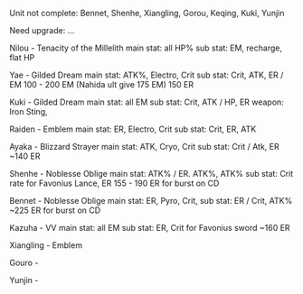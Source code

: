 Unit not complete:
Bennet, Shenhe, Xiangling, Gorou, Keqing, Kuki, Yunjin

Need upgrade:
...


Nilou - Tenacity of the Millelith
main stat: all HP%
sub stat: EM, recharge, flat HP

Yae - Gilded Dream
main stat: ATK%, Electro, Crit
sub stat: Crit, ATK, ER / EM
100 - 200 EM (Nahida ult give 175 EM)
150 ER

Kuki - Gilded Dream 
main stat: all EM
sub stat: Crit, ATK / HP, ER
weapon: Iron Sting, 

Raiden - Emblem
main stat: ER, Electro, Crit
sub stat: Crit, ER, ATK

Ayaka - Blizzard Strayer
main stat: ATK, Cryo, Crit
sub stat: Crit / Atk, ER
~140 ER 

Shenhe - Noblesse Oblige
main stat: ATK% / ER. ATK%, ATK%
sub stat: Crit rate for Favonius Lance, ER
155 - 190 ER for burst on CD

Bennet - Noblesse Oblige
main stat: ER, Pyro, Crit,
sub stat: ER / Crit, ATK%
~225 ER for burst on CD

Kazuha - VV
main stat: all EM
sub stat: ER, Crit for Favonius sword
~160 ER

Xiangling - Emblem

Gouro -

Yunjin - 
